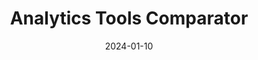 ---
title: "Analytics Tools Comparator"
date: 2024-01-10
summary: "A curated list of product analytics tools, with details on main features."
image: "/img/bg.jpg"
link: "https://github.com/yourusername/gpt-chatbot"
---